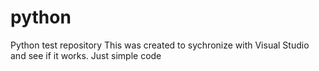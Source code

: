 # python
Python test repository
This was created to sychronize with Visual Studio and see if it works.
Just simple code
